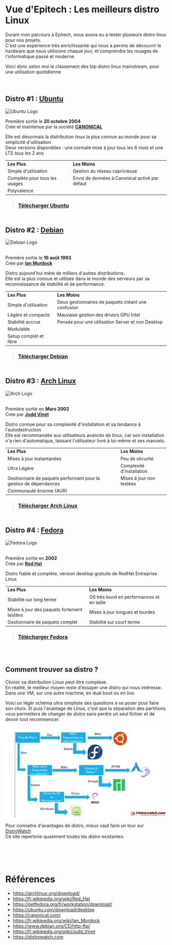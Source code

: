 # Vue d'Epitech : Les meilleurs distro Linux

Durant mon parcours à Epitech, nous avons eu à tester plusieurs distro linux pour nos projets.<br>
C'est une expérience très enrichissante qui nous a permis de découvrir le hardware que nous utilisions chaque jour, et comprendre les rouages de l'informatique passé et moderne.

Voici donc selon moi le classement des top distro linux mainstream, pour une utilisation quotidienne
<br><br><br>


## Distro #1 : [Ubuntu][4]

<img src="https://logos-world.net/wp-content/uploads/2020/11/Ubuntu-Logo.png" alt="Ubuntu Logo" width="250"/>

Première sortie le **20 octobre 2004**<br>
Crée et maintenue par la société [**CANONICAL**][5]

Elle est désormais la distribution linux la plus connue au monde pour sa simplicité d'utilisation
<br>Deux versions disponibles : une normale mise à jour tous les 6 mois et une LTS tous les 2 ans

<table>
  <tr>
    <td><b>Les Plus</b></td>
    <td><b>Les Moins</b></td>
  </tr>
  <tr>
    <td>Simple d'utilisation</td>
    <td>Gestion du réseau capricieuse</td>
  </tr>
  <tr>
    <td>Complète pour tous les usages</td>
    <td>Envoi de données à Canonical activé par défaut</td>
  </tr>
  <tr>
    <td>Polyvalence</td>
    <td></td>
  </tr>
</table>

> ### [Télécharger Ubuntu][4]

## <br>Distro #2 : [Debian][7]

<img src="https://www.linuxpedia.fr/lib/exe/fetch.php/debian/debian.png" alt="Debian Logo" width="250"/>

<br>Première sortie le **16 août 1993**<br>
Crée par [**Ian Murdock**][6]

Distro aujourd'hui mère de milliers d'autres distributions.<br>
Elle est la plus connue et utilisée dans le monde des serveurs par sa reconnaissance de stabilité et de performance.

<table>
  <tr>
    <td><b>Les Plus</b></td>
    <td><b>Les Moins</b></td>
  </tr>
  <tr>
    <td>Simple d'utilisation</td>
    <td>Deux gestionnaires de paquets créant une confusion</td>
  </tr>
  <tr>
    <td>Légère et compacte</td>
    <td>Mauvaise gestion des drivers GPU Intel</td>
  </tr>
  <tr>
    <td>Stabilité accrue</td>
    <td>Pensée pour une utilisation Server et non Desktop</td>
  </tr>
  <tr>
    <td>Modulable</td>
    <td></td>
  </tr>
  <tr>
    <td>Setup complet et libre</td>
    <td></td>
  </tr>
</table>

> ### [Télécharger Debian][7]


## <br>Distro #3 : [Arch Linux][1]

<img src="https://upload.wikimedia.org/wikipedia/commons/7/74/Arch_Linux_logo.svg" alt="Arch Logo" width="250"/>

<br>Première sortie en **Mars 2002**<br>
Crée par [**Judd Vinet**][8]

Distro connue pour sa complexité d'installation et sa tendance à l'autodestruction
<br>Elle est recommandée aux utilisateurs avancés de linux, car son installation n'a rien d'automatique, laissant l'utilisateur livré à lui-même et ses manuels.

<table>
  <tr>
    <td><b>Les Plus</b></td>
    <td><b>Les Moins</b></td>
  </tr>
  <tr>
    <td>Mises à jour instantanées</td>
    <td>Peu de sécurité</td>
  </tr>
  <tr>
    <td>Ultra Légère</td>
    <td>Complexité d'installation</td>
  </tr>
  <tr>
    <td>Gestionnaire de paquets performant pour la gestion de dépendances</td>
    <td>Mises à jour non testées</td>
  </tr>
  <tr>
    <td>Communauté énorme (AUR)</td>
    <td></td>
  </tr>
</table>

> ### [Télécharger Arch Linux][1]


## <br>Distro #4 : [Fedora][3]

<img src="https://upload.wikimedia.org/wikipedia/commons/8/8f/Fedora_logo_%282021%29.svg" alt="Fedora Logo" width="250"/>

<br>Première sortie en **2002**<br>
Crée par [**Red Hat**][2]

Distro fiable et complète, version desktop gratuite de RedHat Entreprise Linux

<table>
  <tr>
    <td><b>Les Plus</b></td>
    <td><b>Les Moins</b></td>
  </tr>
  <tr>
    <td>Stabilité sur long terme</td>
    <td>OS très lourd en performances et en taille</td>
  </tr>
  <tr>
    <td>Mises à jour des paquets fortement testées</td>
    <td>Mises à jour longues et lourdes</td>
  </tr>
  <tr>
    <td>Gestionnaire de paquets complet</td>
    <td>Stabilité sur court terme</td>
  </tr>
</table>

> ### [Télécharger Fedora][3]

<br><br>

## Comment trouver sa distro ?

Choisir sa distribution Linux peut être complexe.<br>
En réalité, le meilleur moyen reste d'essayer une distro qui nous intéresse. Dans une VM, sur une autre machine, en dual boot ou en live.

Voici un légèr schéma ultra simpliste des questions à se poser pour faire son choix.
Et puis l'avantage de Linux, c'est que la séparation des partitions vous permettera de changer de distro sans perdre un seul fichier et de devoir tout recommencer.

[![Schema de choix de distro](schema.png "Schéma de choix de distro")][10]

Pour connaitre d'avantages de distro, mieux vaut faire un tour sur [DistroWatch][9]
<br>Ce site repertorie quasiment toutes les distro existantes.

# <br><br>Références
- https://archlinux.org/download/
- https://fr.wikipedia.org/wiki/Red_Hat
- https://getfedora.org/fr/workstation/download/
- https://ubuntu.com/download/desktop
- https://canonical.com/
- https://fr.wikipedia.org/wiki/Ian_Murdock
- https://www.debian.org/CD/http-ftp/
- https://fr.wikipedia.org/wiki/Judd_Vinet
- https://distrowatch.com

[1]: https://archlinux.org/download/
[2]: https://fr.wikipedia.org/wiki/Red_Hat
[3]: https://getfedora.org/fr/workstation/download/
[4]: https://ubuntu.com/download/desktop
[5]: https://canonical.com/
[6]: https://fr.wikipedia.org/wiki/Ian_Murdock
[7]: https://www.debian.org/CD/http-ftp/
[8]: https://fr.wikipedia.org/wiki/Judd_Vinet
[9]: https://distrowatch.com
[10]: https://perrot.pt